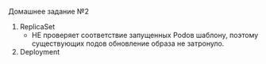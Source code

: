Домашнее задание №2
1. ReplicaSet
    - НЕ проверяет соответствие запущенных Podов шаблону, поэтому существующих подов обновление образа не затронуло.
2. Deployment